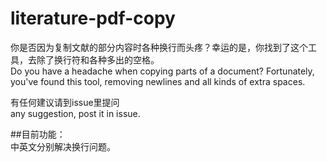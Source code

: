 # literature-pdf-copy 
    	
你是否因为复制文献的部分内容时各种换行而头疼？幸运的是，你找到了这个工具，去除了换行符和各种多出的空格。    
Do you have a headache when copying parts of a document? Fortunately, you've found this tool, removing newlines and all kinds of extra spaces.  

有任何建议请到issue里提问      
any suggestion, post it in issue. 
    
##目前功能：  
中英文分别解决换行问题。
